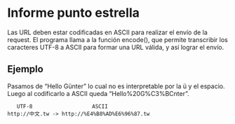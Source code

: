 # Informe punto estrella

Las URL deben estar codificadas en ASCII para realizar el envío de la request. El programa llama a la función encode(), que permite transcribir los caracteres UTF-8 a ASCII para formar una URL válida, y así lograr el envío.

## Ejemplo 
Pasamos de “Hello Günter” lo cual no es interpretable por la ü y el espacio. Luego al codificarlo a ASCII queda “Hello%20G%C3%BCnter”.

       UTF-8                   ASCII
    http://中文.tw -> http://%E4%B8%AD%E6%96%87.tw